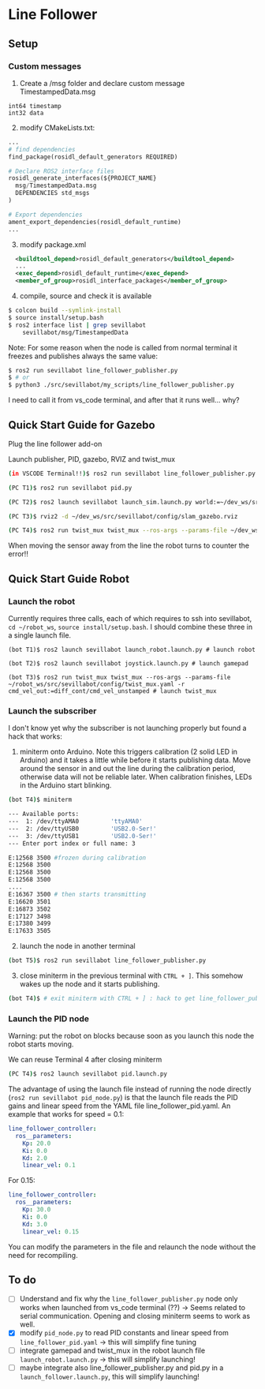 # Line Follower

## Setup

### Custom messages

1. Create a /msg folder and declare custom message TimestampedData.msg

```
int64 timestamp
int32 data
```

2. modify CMakeLists.txt:

```python
...
# find dependencies
find_package(rosidl_default_generators REQUIRED)

# Declare ROS2 interface files
rosidl_generate_interfaces(${PROJECT_NAME}
  msg/TimestampedData.msg
  DEPENDENCIES std_msgs
)

# Export dependencies
ament_export_dependencies(rosidl_default_runtime)
...
```

3. modify package.xml

```xml
  <buildtool_depend>rosidl_default_generators</buildtool_depend>
  ...
  <exec_depend>rosidl_default_runtime</exec_depend>
  <member_of_group>rosidl_interface_packages</member_of_group>

```

4. compile, source and check it is available

```bash
$ colcon build --symlink-install
$ source install/setup.bash
$ ros2 interface list | grep sevillabot
    sevillabot/msg/TimestampedData
```

Note: For some reason when the node is called from normal terminal it freezes and publishes always the same value:

```bash
$ ros2 run sevillabot line_follower_publisher.py
$ # or
$ python3 ./src/sevillabot/my_scripts/line_follower_publisher.py
```

I need to call it from vs_code terminal, and after that it runs well... why? 

## Quick Start Guide for Gazebo

Plug the line follower add-on

Launch  publisher, PID, gazebo, RVIZ and twist_mux

```bash
(in VSCODE Terminal!!)$ ros2 run sevillabot line_follower_publisher.py 

(PC T1)$ ros2 run sevillabot pid.py 

(PC T2)$ ros2 launch sevillabot launch_sim.launch.py world:=~/dev_ws/src/sevillabot/worlds/obstacles.world

(PC T3)$ rviz2 -d ~/dev_ws/src/sevillabot/config/slam_gazebo.rviz

(PC T4)$ ros2 run twist_mux twist_mux --ros-args --params-file ~/dev_ws/src/sevillabot/config/twist_mux.yaml -r cmd_vel_out:=diff_cont/cmd_vel_unstamped

```

When moving the sensor away from the line the robot turns to counter the error!!

## Quick Start Guide Robot

### Launch the robot

Currently requires three calls, each of which requires to ssh into sevillabot, `cd ~/robot_ws`, `source install/setup.bash`. I should combine these three in a single launch file.

```
(bot T1)$ ros2 launch sevillabot launch_robot.launch.py # launch robot

(bot T2)$ ros2 launch sevillabot joystick.launch.py # launch gamepad

(bot T3)$ ros2 run twist_mux twist_mux --ros-args --params-file ~/robot_ws/src/sevillabot/config/twist_mux.yaml -r cmd_vel_out:=diff_cont/cmd_vel_unstamped # launch twist_mux
```

### Launch the subscriber

I don't know yet why the subscriber is not launching properly but found a hack that works:

1. miniterm onto Arduino. Note this triggers calibration (2 solid LED in Arduino) and it takes a little while before it starts publishing data. Move around the sensor in and out the line during the calibration period, otherwise data will not be reliable later. When calibration finishes, LEDs in the Arduino start blinking.

```bash
(bot T4)$ miniterm 

--- Available ports:
---  1: /dev/ttyAMA0         'ttyAMA0'
---  2: /dev/ttyUSB0         'USB2.0-Ser!'
---  3: /dev/ttyUSB1         'USB2.0-Ser!'
--- Enter port index or full name: 3

E:12568	3500 #frozen during calibration
E:12568	3500
E:12568	3500
E:12568	3500
....
E:16367	3500 # then starts transmitting
E:16620	3501
E:16873	3502
E:17127	3498
E:17380	3499
E:17633	3505
```

2. launch the node in another terminal

```bash
(bot T5)$ ros2 run sevillabot line_follower_publisher.py 
```

3. close miniterm in the previous terminal with `CTRL + ]`. This somehow wakes up the node and it starts publishing. 

```bash
(bot T4)$ # exit miniterm with CTRL + ] : hack to get line_follower_publisher.py to publish!!
```

### Launch the PID node

Warning: put the robot on blocks because soon as you launch this node the robot starts moving. 

We can reuse Terminal 4 after closing miniterm

```bash
(PC T4)$ ros2 launch sevillabot pid.launch.py 
```

The advantage of using the launch file instead of running the node directly (`ros2 run sevillabot pid_node.py`) is that the launch file reads the PID gains and linear speed from the YAML file line_follower_pid.yaml. An example that works for speed = 0.1:

```yaml
line_follower_controller:
  ros__parameters:
    Kp: 20.0
    Ki: 0.0
    Kd: 2.0
    linear_vel: 0.1
```

For 0.15:

```yaml
line_follower_controller:
  ros__parameters:
    Kp: 30.0
    Ki: 0.0
    Kd: 3.0
    linear_vel: 0.15
```

You can modify the parameters in the file and relaunch the node without the need for recompiling.

## To do

- [ ] Understand and fix why the `line_follower_publisher.py` node only works when launched from vs_code terminal (??) -> Seems related to serial communication. Opening and closing miniterm seems to work as well.
- [x] modify `pid_node.py` to read PID constants and linear speed from `line_follower_pid.yaml` -> this will simplify fine tuning
- [ ] integrate gamepad and twist_mux in the robot launch file `launch_robot.launch.py` -> this will simplify launching!
- [ ] maybe integrate also line_follower_publisher.py and pid.py in a `launch_follower.launch.py`, this will simplify launching!
